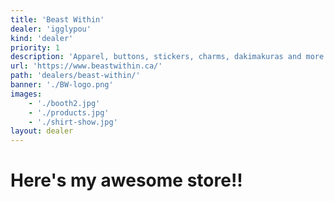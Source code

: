 ```yaml
---
title: 'Beast Within'
dealer: 'igglypou'
kind: 'dealer'
priority: 1
description: 'Apparel, buttons, stickers, charms, dakimakuras and more all made by igglypou!'
url: 'https://www.beastwithin.ca/'
path: 'dealers/beast-within/'
banner: './BW-logo.png'
images:
    - './booth2.jpg'
    - './products.jpg'
    - './shirt-show.jpg'
layout: dealer
---
```


# Here's my awesome store!!